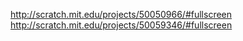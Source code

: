 http://scratch.mit.edu/projects/50050966/#fullscreen  
http://scratch.mit.edu/projects/50059346/#fullscreen  
